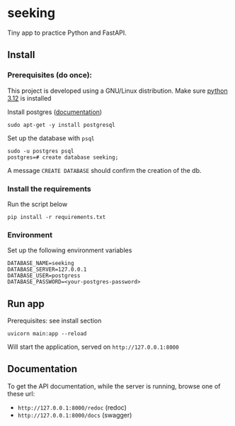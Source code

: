 # seeking
Tiny app to practice Python and FastAPI.

## Install

### Prerequisites (do once):

This project is developed using a GNU/Linux distribution.
Make sure [python 3.12](https://www.makeuseof.com/install-python-ubuntu/) is installed

Install postgres ([documentation](https://www.postgresql.org/docs/current/tutorial-install.html))

```
sudo apt-get -y install postgresql
``` 

Set up the database with `psql`

```
sudo -u postgres psql
postgres=# create database seeking;
```
A message `CREATE DATABASE` should confirm the creation of the db.

### Install the requirements

Run the script below

```shell
pip install -r requirements.txt
```

### Environment

Set up the following environment variables

```
DATABASE_NAME=seeking
DATABASE_SERVER=127.0.0.1
DATABASE_USER=postgress
DATABASE_PASSWORD=<your-postgres-password>
```

## Run app

Prerequisites: see install section

```shell
uvicorn main:app --reload
```

Will start the application, served on `http://127.0.0.1:8000`

## Documentation

To get the API documentation, while the server is running, browse one of these url:
- `http://127.0.0.1:8000/redoc` (redoc)
- `http://127.0.0.1:8000/docs` (swagger)

